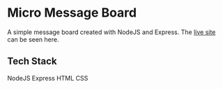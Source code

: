 # Micro Message Board

A simple message board created with NodeJS and Express. The [live site](https://mini-message-board-g05s.onrender.com/) can be seen here.

## Tech Stack

NodeJS
Express
HTML
CSS
